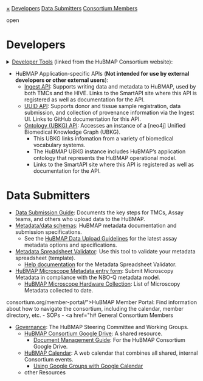 <div id="mySidenav" class="sidenav">
  <a href="javascript:void(0)" class="closebtn" onclick="closeNav()">&times;</a>
  <a href="#">Developers</a>
  <a href="#">Data Submitters</a>
  <a href="#">Consortium Members</a>
</div>

<!-- Use any element to open the sidenav -->
<span onclick="openNav()">open</span>

<!-- Add all page content inside this div if you want the side nav to push page content to the right (not used if you only want the sidenav to sit on top of the page -->

<div id="main">
  
# Developers

  <details>
      <summary><a href="https://hubmapconsortium.org/member-portal/developer-information/">Developer Tools</a> (linked from the HuBMAP Consortium website):</summary>
      <ul>
          <li>HIVE Infrastructure accounts</li>
          <li>Access to HuBMAP AWS</li>
          <li>DockerHub</li>
          <li>Access to HuBMAP Folders via Globus</li>
          <li>HuBMAP workspace in GitHub</li>                                                                                                                                                                  <li>HuBMAP workspace in protocols.io</li>
          <li>Data Authentication</li>
      </ul></details>
      
  - HuBMAP Application-specific APIs (**Not intended for use by external developers or other external users**):
    - <a href="https://smart-api.info/ui/5a6bea1158d2652743c7a201fdb1c44d">Ingest API</a>: Supports writing data and metadata to HuBMAP, used by both TMCs and the HIVE. Links to the SmartAPI site where this API is registered as well as documentation for the API.
    - <a href="https://github.com/hubmapconsortium/uuid-api">UUID API</a>: Supports donor and tissue sample registration, data submission, and collection of provenance information via the Ingest UI. Links to GitHub documentation for this API.
    - <a href="https://smart-api.info/ui/96e5b5c0b0efeef5b93ea98ac2794837">Ontology (UBKG) API</a>: Accesses an instance of a [neo4j] Unified Biomedical Knowledge Graph (UBKG).
      - This UBKG links infomation from a variety of biomedical vocabulary systems.
      - The HuBMAP UBKG instance includes HuBMAP’s application ontology that represents the HuBMAP operational model.
      - Links to the SmartAPI site where this API is registered as well as documentation for the API.
        
# Data Submitters
  - <a href="https://docs.hubmapconsortium.org/data-submission/">Data Submission Guide</a>: Documents the key steps for TMCs, Assay teams, and others who upload data to the HuBMAP.
  - <a href="https://docs.hubmapconsortium.org/metadata">Metadata/data schemas</a>: HuBMAP metadata documentation and submission specifications.
    -  See the <a href="https://hubmapconsortium.github.io/ingest-validation-tools/">HuBMAP Data Upload Guidelines</a> for the latest assay metadata options and specifications.
  - <a href="https://metadatavalidator.metadatacenter.org/">Metadata Spreadsheet Validator</a>: Use this tool to validate your metadata spreadsheet (template).
    - <a href="https://metadatacenter.github.io/spreadsheet-validator-docs/">Help documentation</a> for the Metadata Spreadsheet Validator.
  - <a href="https://docs.google.com/forms/d/14tBFAfMy82qQGAR1ECIljCJDaHxQUS-o6z0526jpUuQ/edit?ts=662feb8b">HuBMAP Microscope Metadata entry form</a>: Submit Microscopy Metadata in compliance with the NBO-Q metadata model.
    - <a href="https://docs.google.com/spreadsheets/d/1Ju1_mvqTk1B8I8Ot6EKFKZuQbwkJy4NwzVgwoITWWYw/edit?gid=0#gid=0">HuBMAP Microscope Hardware Collection</a>: List of Microscopy Metadata collected to date.
      
consortium.org/member-portal/">HuBMAP Member Portal</a>: Find information about how to navigate the consortium, including the calendar, member directory, etc. 
    - SOPs
    - <a href="h# General Consortium Members 
  - <a href="https://hubmapttps://hubmapconsortium.org/working-groups/">Governance</a>: The HuBMAP Steering Committee and Working Groups.
    - <a href="https://drive.google.com/drive/folders/1jbgzo_MpA7lVv9rmmgxP1Zfuegwis31E">HuBMAP Consortium Google Drive</a>: A shared resource.
      - <a href="https://hubmapconsortium.org/guide-doc-management">Document Management Guide</a>: For the HuBMAP Consortium Google Drive.
    - <a href="https://hubmapconsortium.org/hubmap-calendar/">HuBMAP Calendar</a>: A web calendar that combines all shared, internal Consortium events.
      - <a href="https://docs.google.com/document/d/e/2PACX-1vRyir3ozru4TB3SU79b-_psN3BFxr6BsWORnUFP53_jU1vQAAQe1feRSgXTWqHfrLfqo1NgOHNvgS78/pub">Using Google Groups with Google Calendar</a>
    - other Resources
</div>
